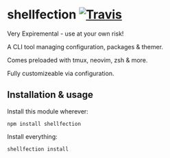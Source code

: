 # shellfection [![Travis](https://img.shields.io/travis/tomselvi/shellfection.svg)](https://travis-ci.org/tomselvi/shellfection)

Very Expiremental - use at your own risk!

A CLI tool managing configuration, packages & themer.

Comes preloaded with tmux, neovim, zsh & more.

Fully customizeable via configuration.

## Installation & usage

Install this module wherever:

    npm install shellfection

Install everything:

    shellfection install
